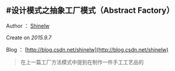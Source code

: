 #设计模式之抽象工厂模式（Abstract Factory）
---
Author ： [Shinelw](https://github.com/Shinelw)

Create on *2015.9.7*

Blog ： [http://blog.csdn.net/shinelw](http://blog.csdn.net/shinelw)

>在上一篇工厂方法模式中提到在制作一件手工工艺品的